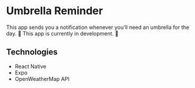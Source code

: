 # Umbrella Reminder

This app sends you a notification whenever you'll need an umbrella for the day.
🚧 This app is currently in development. 🚧

## Technologies

- React Native
- Expo
- OpenWeatherMap API
